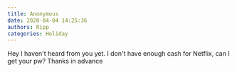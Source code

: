 ```yaml
---
title: Anonymous
date: 2020-04-04 14:25:36
authors: Ripp
categories: Holiday
---
```


 Hey I haven't heard from you yet.  I don't have enough cash for Netflix, can I get your pw? Thanks in advance